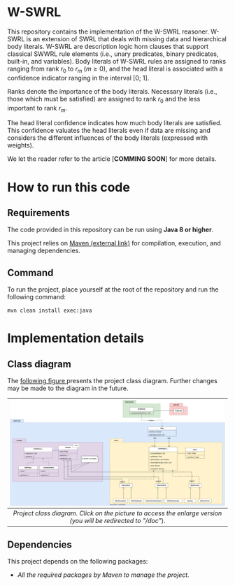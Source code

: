 # W-SWRL
This repository contains the implementation of the W-SWRL reasoner. W-SWRL is an extension of SWRL that deals with missing data and hierarchical body literals. W-SWRL are description logic horn clauses that support classical SWWRL rule elements (i.e., unary predicates, binary predicates, built-in, and variables). Body literals of W-SWRL rules are assigned to ranks ranging from rank $r_0$ to $r_m$ ($m \geq 0$), and the head literal is associated with a confidence indicator ranging in the interval [0; 1].

Ranks denote the importance of the body literals. Necessary literals (i.e., those which must be satisfied) are assigned to rank $r_0$ and the less important to rank $r_m$.

The head literal confidence indicates how much body literals are satisfied. This confidence valuates the head literals even if data are missing and considers the different influences of the body literals (expressed with weights).

We let the reader refer to the article [**COMMING SOON**] for more details.

# How to run this code
## Requirements
The code provided in this repository can be run using **Java 8 or higher**.

This project relies on [Maven (external link)](https://maven.apache.org/install.html) for compilation, execution, and managing dependencies.

## Command
To run the project, place yourself at the root of the repository and run the following command:

```
mvn clean install exec:java
```

# Implementation details
## Class diagram
The [following figure ](#class_diagram) presents the project class diagram. Further changes may be made to the diagram in the future.

|<a name="class_diagram">[ ![Class diagram](doc/class_diagram.svg) ](doc/class_diagram.png)</a>|
|:--:| 
| *Project class diagram. Click on the picture to access the enlarge version (you will be redirected to "/doc"*). |

## Dependencies
This project depends on the following packages:

<!-- - A compléter ! -->
- *All the required packages by Maven to manage the project.*
